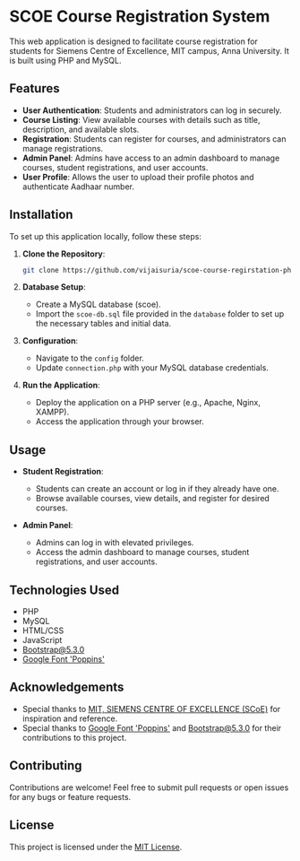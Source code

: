 # SCOE Course Registration System

This web application is designed to facilitate course registration for students for Siemens Centre of Excellence, MIT campus, Anna University. It is built using PHP and MySQL.

## Features

- **User Authentication**: Students and administrators can log in securely.
- **Course Listing**: View available courses with details such as title, description, and available slots.
- **Registration**: Students can register for courses, and administrators can manage registrations.
- **Admin Panel**: Admins have access to an admin dashboard to manage courses, student registrations, and user accounts.
- **User Profile**: Allows the user to upload their profile photos and authenticate Aadhaar number.

## Installation

To set up this application locally, follow these steps:

1. **Clone the Repository**:
   ```bash
   git clone https://github.com/vijaisuria/scoe-course-regirstation-php.git
   ```

2. **Database Setup**:
   - Create a MySQL database (scoe).
   - Import the `scoe-db.sql` file provided in the `database` folder to set up the necessary tables and initial data.

3. **Configuration**:
   - Navigate to the `config` folder.
   - Update `connection.php` with your MySQL database credentials.

4. **Run the Application**:
   - Deploy the application on a PHP server (e.g., Apache, Nginx, XAMPP).
   - Access the application through your browser.

## Usage

- **Student Registration**:
  - Students can create an account or log in if they already have one.
  - Browse available courses, view details, and register for desired courses.

- **Admin Panel**:
  - Admins can log in with elevated privileges.
  - Access the admin dashboard to manage courses, student registrations, and user accounts.

## Technologies Used

- PHP
- MySQL
- HTML/CSS
- JavaScript 
- [Bootstrap@5.3.0](https://getbootstrap.com/docs/5.3/getting-started/introduction/)
- [Google Font 'Poppins'](https://fonts.google.com/specimen/Poppins)

## Acknowledgements

- Special thanks to [MIT, SIEMENS CENTRE OF EXCELLENCE (SCoE)](https://mitindia.edu/en/research-centres/mit_scoe) for inspiration and reference.
- Special thanks to [Google Font 'Poppins'](https://fonts.google.com/specimen/Poppins) and [Bootstrap@5.3.0](https://getbootstrap.com/docs/5.3/getting-started/introduction/)
  for their contributions to this project.

## Contributing

Contributions are welcome! Feel free to submit pull requests or open issues for any bugs or feature requests.

## License

This project is licensed under the [MIT License](LICENSE).
